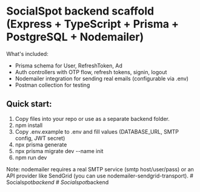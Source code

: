 # SocialSpot backend scaffold (Express + TypeScript + Prisma + PostgreSQL + Nodemailer)

What's included:

- Prisma schema for User, RefreshToken, Ad
- Auth controllers with OTP flow, refresh tokens, signin, logout
- Nodemailer integration for sending real emails (configurable via .env)
- Postman collection for testing

## Quick start:

1. Copy files into your repo or use as a separate backend folder.
2. npm install
3. Copy .env.example to .env and fill values (DATABASE_URL, SMTP config, JWT secret)
4. npx prisma generate
5. npx prisma migrate dev --name init
6. npm run dev

Note: nodemailer requires a real SMTP service (smtp host/user/pass) or an API provider like SendGrid (you can use nodemailer-sendgrid-transport).
#   S o c i a l s p o t _ b a c k e n d  
 #   S o c i a l s p o t _ b a c k e n d  
 